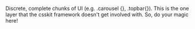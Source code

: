 Discrete, complete chunks of UI (e.g. .carousel {}, .topbar{}).
This is the one layer that the csskit framework doesn't get involved with.
So, do your magic here!